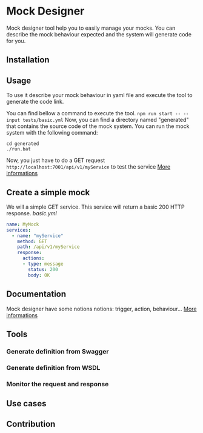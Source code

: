 # Mock Designer
Mock designer tool help you to easily manage your mocks. You can describe the mock behaviour expected and the system will generate code for you.

## Installation

## Usage

To use it describe your mock behaviour in yaml file and execute the tool to generate the code link.

You can find bellow a command to execute the tool.
`npm run start -- --input tests/basic.yml`
Now, you can find a directory named "generated" that contains the source code of the mock system.
You can run the mock system with the following command:
```
cd generated
./run.bat
```
Now, you just have to do a GET request `http://localhost:7001/api/v1/myService` to test the service
[More informations](https://github.com/kevinramage/mockDesigner/blob/master/doc/commandLine.md)

## Create a simple mock

We will a simple GET service. This service will return a basic 200 HTTP response.
*basic.yml*
```yaml
name: MyMock
services:
  - name: "myService"
    method: GET
    path: /api/v1/myService
    response:
      actions:
      - type: message
        status: 200
        body: OK
```

## Documentation
Mock designer have some notions notions: trigger, action, behaviour...
[More informations](https://github.com/kevinramage/mockDesigner/blob/master/doc/mockDesigner.md)

## Tools

### Generate definition from Swagger
### Generate definition from WSDL
### Monitor the request and response

## Use cases

## Contribution